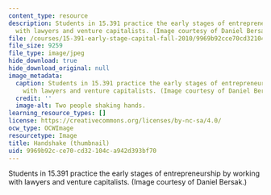 ```yaml
---
content_type: resource
description: Students in 15.391 practice the early stages of entrepreneurship by working
  with lawyers and venture capitalists. (Image courtesy of Daniel Bersak.)
file: /courses/15-391-early-stage-capital-fall-2010/9969b92cce70cd32104ca942d393bf70_15-391f10-th.jpg
file_size: 9259
file_type: image/jpeg
hide_download: true
hide_download_original: null
image_metadata:
  caption: Students in 15.391 practice the early stages of entrepreneurship by working
    with lawyers and venture capitalists. (Image courtesy of Daniel Bersak.)
  credit: ''
  image-alt: Two people shaking hands.
learning_resource_types: []
license: https://creativecommons.org/licenses/by-nc-sa/4.0/
ocw_type: OCWImage
resourcetype: Image
title: Handshake (thumbnail)
uid: 9969b92c-ce70-cd32-104c-a942d393bf70
---
```

Students in 15.391 practice the early stages of entrepreneurship by working with lawyers and venture capitalists. (Image courtesy of Daniel Bersak.)